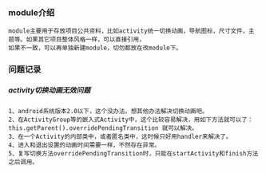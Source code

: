 ### module介绍

    module主要用于存放项目公共资料，比如activity统一切换动画，导航图标，尺寸文件，主题等。如果其它项目整体风格一样，可以直接引用，
    如果不一致，可以再单独新建module，切勿都放在改module下。

### 问题记录

##### activity切换动画无效问题

    1、android系统版本2.0以下，这个没办法，想其他办法解决切换动画吧。
    2、在ActivityGroup等的嵌入式Activity中，这个比较容易解决，用如下方法就可以了：
    this.getParent().overridePendingTransition 就可以解决。
    3、在一个Activity的内部类中，或者匿名类中，这时候只好用handler来解决了。
    4、进入和退出设置的动画时间需要一样，不然存在异常。
    5、复写切换方法overridePendingTransition时，只能在startActivity和finish方法之后调用。
